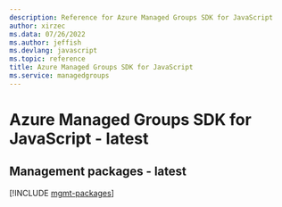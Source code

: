 ```yaml
---
description: Reference for Azure Managed Groups SDK for JavaScript
author: xirzec
ms.data: 07/26/2022
ms.author: jeffish
ms.devlang: javascript
ms.topic: reference
title: Azure Managed Groups SDK for JavaScript
ms.service: managedgroups
---
```

# Azure Managed Groups SDK for JavaScript - latest

## Management packages - latest
[!INCLUDE [mgmt-packages](managed-groups-mgmt-index.md)]